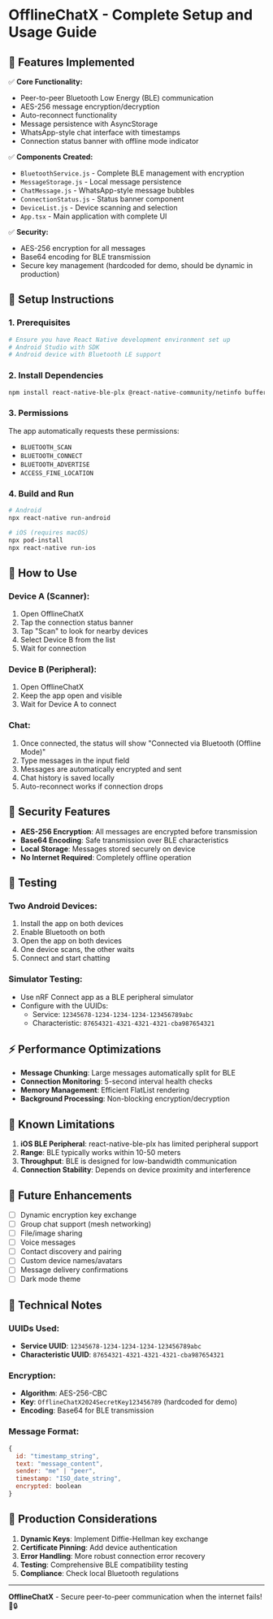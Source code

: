 # OfflineChatX - Complete Setup and Usage Guide

## 🚀 Features Implemented

✅ **Core Functionality:**
- Peer-to-peer Bluetooth Low Energy (BLE) communication
- AES-256 message encryption/decryption
- Auto-reconnect functionality
- Message persistence with AsyncStorage
- WhatsApp-style chat interface with timestamps
- Connection status banner with offline mode indicator

✅ **Components Created:**
- `BluetoothService.js` - Complete BLE management with encryption
- `MessageStorage.js` - Local message persistence
- `ChatMessage.js` - WhatsApp-style message bubbles
- `ConnectionStatus.js` - Status banner component
- `DeviceList.js` - Device scanning and selection
- `App.tsx` - Main application with complete UI

✅ **Security:**
- AES-256 encryption for all messages
- Base64 encoding for BLE transmission
- Secure key management (hardcoded for demo, should be dynamic in production)

## 🔧 Setup Instructions

### 1. Prerequisites
```bash
# Ensure you have React Native development environment set up
# Android Studio with SDK
# Android device with Bluetooth LE support
```

### 2. Install Dependencies
```bash
npm install react-native-ble-plx @react-native-community/netinfo buffer crypto-js @react-native-async-storage/async-storage
```

### 3. Permissions
The app automatically requests these permissions:
- `BLUETOOTH_SCAN`
- `BLUETOOTH_CONNECT` 
- `BLUETOOTH_ADVERTISE`
- `ACCESS_FINE_LOCATION`

### 4. Build and Run
```bash
# Android
npx react-native run-android

# iOS (requires macOS)
npx pod-install
npx react-native run-ios
```

## 📱 How to Use

### Device A (Scanner):
1. Open OfflineChatX
2. Tap the connection status banner
3. Tap "Scan" to look for nearby devices
4. Select Device B from the list
5. Wait for connection

### Device B (Peripheral):
1. Open OfflineChatX
2. Keep the app open and visible
3. Wait for Device A to connect

### Chat:
1. Once connected, the status will show "Connected via Bluetooth (Offline Mode)"
2. Type messages in the input field
3. Messages are automatically encrypted and sent
4. Chat history is saved locally
5. Auto-reconnect works if connection drops

## 🔐 Security Features

- **AES-256 Encryption**: All messages are encrypted before transmission
- **Base64 Encoding**: Safe transmission over BLE characteristics
- **Local Storage**: Messages stored securely on device
- **No Internet Required**: Completely offline operation

## 🧪 Testing

### Two Android Devices:
1. Install the app on both devices
2. Enable Bluetooth on both
3. Open the app on both devices
4. One device scans, the other waits
5. Connect and start chatting

### Simulator Testing:
- Use nRF Connect app as a BLE peripheral simulator
- Configure with the UUIDs:
  - Service: `12345678-1234-1234-1234-123456789abc`
  - Characteristic: `87654321-4321-4321-4321-cba987654321`

## ⚡ Performance Optimizations

- **Message Chunking**: Large messages automatically split for BLE
- **Connection Monitoring**: 5-second interval health checks
- **Memory Management**: Efficient FlatList rendering
- **Background Processing**: Non-blocking encryption/decryption

## 🐛 Known Limitations

1. **iOS BLE Peripheral**: react-native-ble-plx has limited peripheral support
2. **Range**: BLE typically works within 10-50 meters
3. **Throughput**: BLE is designed for low-bandwidth communication
4. **Connection Stability**: Depends on device proximity and interference

## 🔮 Future Enhancements

- [ ] Dynamic encryption key exchange
- [ ] Group chat support (mesh networking)
- [ ] File/image sharing
- [ ] Voice messages
- [ ] Contact discovery and pairing
- [ ] Custom device names/avatars
- [ ] Message delivery confirmations
- [ ] Dark mode theme

## 📝 Technical Notes

### UUIDs Used:
- **Service UUID**: `12345678-1234-1234-1234-123456789abc`
- **Characteristic UUID**: `87654321-4321-4321-4321-cba987654321`

### Encryption:
- **Algorithm**: AES-256-CBC
- **Key**: `OfflineChatX2024SecretKey123456789` (hardcoded for demo)
- **Encoding**: Base64 for BLE transmission

### Message Format:
```javascript
{
  id: "timestamp_string",
  text: "message_content",
  sender: "me" | "peer",
  timestamp: "ISO_date_string",
  encrypted: boolean
}
```

## 🚨 Production Considerations

1. **Dynamic Keys**: Implement Diffie-Hellman key exchange
2. **Certificate Pinning**: Add device authentication
3. **Error Handling**: More robust connection error recovery  
4. **Testing**: Comprehensive BLE compatibility testing
5. **Compliance**: Check local Bluetooth regulations

---

**OfflineChatX** - Secure peer-to-peer communication when the internet fails! 📡🔒
